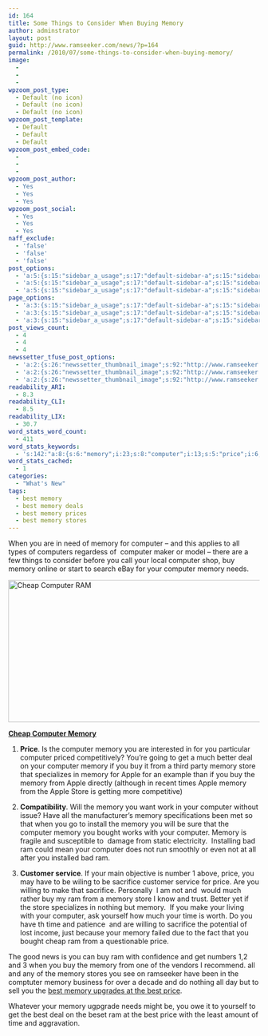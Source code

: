 ```yaml
---
id: 164
title: Some Things to Consider When Buying Memory
author: adminstrator
layout: post
guid: http://www.ramseeker.com/news/?p=164
permalink: /2010/07/some-things-to-consider-when-buying-memory/
image:
  - 
  - 
  - 
wpzoom_post_type:
  - Default (no icon)
  - Default (no icon)
  - Default (no icon)
wpzoom_post_template:
  - Default
  - Default
  - Default
wpzoom_post_embed_code:
  - 
  - 
  - 
wpzoom_post_author:
  - Yes
  - Yes
  - Yes
wpzoom_post_social:
  - Yes
  - Yes
  - Yes
naff_exclude:
  - 'false'
  - 'false'
  - 'false'
post_options:
  - 'a:5:{s:15:"sidebar_a_usage";s:17:"default-sidebar-a";s:15:"sidebar_b_usage";s:17:"default-sidebar-b";s:9:"hwa_usage";s:17:"default-headerbar";s:8:"ad_above";s:0:"";s:8:"ad_below";s:0:"";}'
  - 'a:5:{s:15:"sidebar_a_usage";s:17:"default-sidebar-a";s:15:"sidebar_b_usage";s:17:"default-sidebar-b";s:9:"hwa_usage";s:17:"default-headerbar";s:8:"ad_above";s:0:"";s:8:"ad_below";s:0:"";}'
  - 'a:5:{s:15:"sidebar_a_usage";s:17:"default-sidebar-a";s:15:"sidebar_b_usage";s:17:"default-sidebar-b";s:9:"hwa_usage";s:17:"default-headerbar";s:8:"ad_above";s:0:"";s:8:"ad_below";s:0:"";}'
page_options:
  - 'a:3:{s:15:"sidebar_a_usage";s:17:"default-sidebar-a";s:15:"sidebar_b_usage";s:17:"default-sidebar-b";s:9:"hwa_usage";s:17:"default-headerbar";}'
  - 'a:3:{s:15:"sidebar_a_usage";s:17:"default-sidebar-a";s:15:"sidebar_b_usage";s:17:"default-sidebar-b";s:9:"hwa_usage";s:17:"default-headerbar";}'
  - 'a:3:{s:15:"sidebar_a_usage";s:17:"default-sidebar-a";s:15:"sidebar_b_usage";s:17:"default-sidebar-b";s:9:"hwa_usage";s:17:"default-headerbar";}'
post_views_count:
  - 4
  - 4
  - 4
newssetter_tfuse_post_options:
  - 'a:2:{s:26:"newssetter_thumbnail_image";s:92:"http://www.ramseeker.com/wp-content/uploads/2010/07/Screen-shot-2011-03-25-at-8.22.30-PM.png";s:24:"newssetter_disable_image";s:4:"true";}'
  - 'a:2:{s:26:"newssetter_thumbnail_image";s:92:"http://www.ramseeker.com/wp-content/uploads/2010/07/Screen-shot-2011-03-25-at-8.22.30-PM.png";s:24:"newssetter_disable_image";s:4:"true";}'
  - 'a:2:{s:26:"newssetter_thumbnail_image";s:92:"http://www.ramseeker.com/wp-content/uploads/2010/07/Screen-shot-2011-03-25-at-8.22.30-PM.png";s:24:"newssetter_disable_image";s:4:"true";}'
readability_ARI:
  - 8.3
readability_CLI:
  - 8.5
readability_LIX:
  - 30.7
word_stats_word_count:
  - 411
word_stats_keywords:
  - 's:142:"a:8:{s:6:"memory";i:23;s:8:"computer";i:13;s:5:"price";i:6;s:5:"store";i:4;s:5:"apple";i:4;s:9:"sacrifice";i:3;s:4:"time";i:3;s:4:"best";i:4;}";'
word_stats_cached:
  - 1
categories:
  - "What's New"
tags:
  - best memory
  - best memory deals
  - best memory prices
  - best memory stores
---
```

<div style="float: right; margin-right: 5px;">
</div>

<div style="float: right; margin-right: 5px;">
</div>

<div style="float: right; margin-right: 5px;">
</div>

When you are in need of memory for computer &#8211; and this applies to all types of computers regardess of  computer maker or model &#8211; there are a few things to consider before you call your local computer shop, buy memory online or start to search eBay for your computer memory needs.

[<img class="alignnone size-full wp-image-1375" title="Best Apple Computer Memory" src="http://www.ramseeker.com/wp-content/uploads/2010/07/Screen-shot-2011-03-25-at-8.22.30-PM.png" alt="Cheap Computer RAM" width="542" height="285" />][1]

**[Cheap Computer Memory][1]**

1. **Price**. Is the computer memory you are interested in for you particular computer priced competitively? You&#8217;re going to get a much better deal on your computer memory if you buy it from a third party memory store that specializes in memory for Apple for an example than if you buy the memory from Apple directly (although in recent times Apple memory from the Apple Store is getting more competitive)

2. **Compatibility**. Will the memory you want work in your computer without issue? Have all the manufacturer&#8217;s memory specifications been met so that when you go to install the memory you will be sure that the computer memory you bought works with your computer. Memory is fragile and susceptible to  damage from static electricity.  Installing bad ram could mean your computer does not run smoothly or even not at all after you installed bad ram.

3. **Customer service**. If your main objective is number 1 above, price, you may have to be wiling to be sacrifice customer service for price. Are you willing to make that sacrifice. Personally  I am not and  would much rather buy my ram from a memory store I know and trust. Better yet if the store specializes in nothing but memory.  If you make your living with your computer, ask yourself how much your time is worth. Do you have th time and patience  and are willing to sacrifice the potential of lost income, just because your memory failed due to the fact that you bought cheap ram from a questionable price.

The good news is you can buy ram with confidence and get numbers 1,2 and 3 when you buy the memory from one of the vendors I recommend. all and any of the memory stores you see on ramseeker have been in the comptuter memory business for over a decade and do nothing all day but to sell you the [best memory upgrades at the best price][2].

Whatever your memory ugpgrade needs might be, you owe it to yourself to get the best deal on the beset ram at the best price with the least amount of time and aggravation.

 [1]: "http://www.amazon.com/gp/product/B001PS9UKW/ref=as_li_ss_tl?ie=UTF8&tag=ramseeker-20&linkCode=as2&camp=1789&creative=390957&creativeASIN=B001PS9UKW
 [2]: http://www.ramseeker.com "best memory best prices"